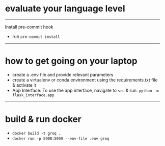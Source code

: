 # evaluate your language level

----

Install pre-commit hook
- run `pre-commit install`
----

# how to get going on your laptop
- create a .env file and provide relevant parameters
- create a virtualenv or conda environment using the requirements.txt file & activate it
- App Interface: To use the app interface, navigate to `src` & run: `python -m flask_interface.app`

----

# build & run docker
- `docker build -t groq .`
- `docker run -p 5000:5000 --env-file .env groq`
